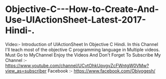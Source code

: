# Objective-C---How-to-Create-And-Use-UIActionSheet-Latest-2017-Hindi-.
Video:- Introduction of UIActionSheet In Objective C Hindi. In this Channel I'll teach most of the objective C programming language in Multiple videos. Must Go to MyChannel Enjoy the Videos And Don't Forget To Subscribe My Channel :-https://www.youtube.com/channel/UCvtOhkUpvgvZcFWntgW0VMw?view_as=subscriber Facebook :- https://www.facebook.com/Objyogesh/

